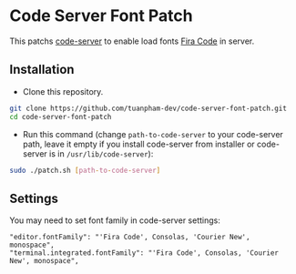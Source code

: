 # Code Server Font Patch

This patchs [code-server](https://github.com/cdr/code-server) to enable load fonts [Fira Code](https://github.com/tonsky/FiraCode) in server.

## Installation

- Clone this repository.

```bash
git clone https://github.com/tuanpham-dev/code-server-font-patch.git
cd code-server-font-patch
```

- Run this command (change `path-to-code-server` to your code-server path, leave it empty if you install code-server from installer or code-server is in `/usr/lib/code-server`):

```bash
sudo ./patch.sh [path-to-code-server]
```

## Settings

You may need to set font family in code-server settings:

```
"editor.fontFamily": "'Fira Code', Consolas, 'Courier New', monospace",
"terminal.integrated.fontFamily": "'Fira Code', Consolas, 'Courier New', monospace",
```
